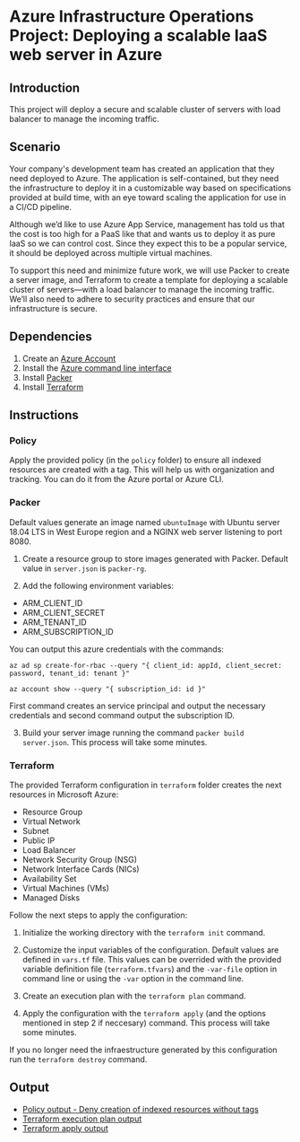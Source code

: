 # Azure Infrastructure Operations Project: Deploying a scalable IaaS web server in Azure

## Introduction

This project will deploy a secure and scalable cluster of servers with load balancer to manage the incoming traffic.

## Scenario

Your company's development team has created an application that they need deployed to Azure. The application is self-contained, but they need the infrastructure to deploy it in a customizable way based on specifications provided at build time, with an eye toward scaling the application for use in a CI/CD pipeline.

Although we’d like to use Azure App Service, management has told us that the cost is too high for a PaaS like that and wants us to deploy it as pure IaaS so we can control cost. Since they expect this to be a popular service, it should be deployed across multiple virtual machines.

To support this need and minimize future work, we will use Packer to create a server image, and Terraform to create a template for deploying a scalable cluster of servers—with a load balancer to manage the incoming traffic. We’ll also need to adhere to security practices and ensure that our infrastructure is secure.

## Dependencies

1. Create an [Azure Account](https://portal.azure.com)
2. Install the [Azure command line interface](https://docs.microsoft.com/en-us/cli/azure/install-azure-cli?view=azure-cli-latest)
3. Install [Packer](https://www.packer.io/downloads)
4. Install [Terraform](https://www.terraform.io/downloads.html)

## Instructions

### Policy

Apply the provided policy (in the `policy` folder) to ensure all indexed resources are created with a tag. This will help us with organization and tracking. You can do it from the Azure portal or Azure CLI.

### Packer

Default values generate an image named `ubuntuImage` with Ubuntu server 18.04 LTS in West Europe region and a NGINX web server listening to port 8080.

1. Create a resource group to store images generated with Packer. Default value in `server.json` is `packer-rg`.

2. Add the following environment variables:

- ARM_CLIENT_ID
- ARM_CLIENT_SECRET
- ARM_TENANT_ID
- ARM_SUBSCRIPTION_ID

You can output this azure credentials with the commands:

```
az ad sp create-for-rbac --query "{ client_id: appId, client_secret: password, tenant_id: tenant }"

az account show --query "{ subscription_id: id }"
```

First command creates an service principal and output the necessary credentials and second command output the subscription ID.


3. Build your server image running the command `packer build server.json`. This process will take some minutes.

### Terraform

The provided Terraform configuration in `terraform` folder creates the next resources in Microsoft Azure:

- Resource Group
- Virtual Network
- Subnet
- Public IP
- Load Balancer
- Network Security Group (NSG)
- Network Interface Cards (NICs)
- Availability Set
- Virtual Machines (VMs)
- Managed Disks

Follow the next steps to apply the configuration:

1. Initialize the working directory with the `terraform init` command.

2. Customize the input variables of the configuration. Default values are defined in `vars.tf` file. This values can be overrided with the provided variable definition file (`terraform.tfvars`) and the `-var-file` option in command line or using the `-var` option in the command line.

3. Create an execution plan with the `terraform plan` command.

4. Apply the configuration with the `terraform apply` (and the options mentioned in step 2 if neccesary) command. This process will take some minutes.

If you no longer need the infraestructure generated by this configuration run the `terraform destroy` command.

## Output

- [Policy output - Deny creation of indexed resources without tags](.\doc\images\policy-assignment.PNG)
- [Terraform execution plan output](.\doc\TERRAFORM_PLAN_OUTPUT.md)
- [Terraform apply output](.\doc\TERRAFORM_APPLY_OUTPUT.md)